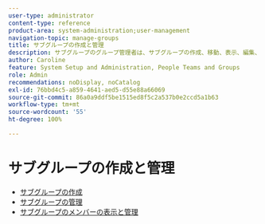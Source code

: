 ```yaml
---
user-type: administrator
content-type: reference
product-area: system-administration;user-management
navigation-topic: manage-groups
title: サブグループの作成と管理
description: サブグループのグループ管理者は、サブグループの作成、移動、表示、編集、コピー、名前変更、書き出し、削除を行うことができます。また、親グループからサブグループを削除して、そのサブグループを最上位グループにすることもできます。
author: Caroline
feature: System Setup and Administration, People Teams and Groups
role: Admin
recommendations: noDisplay, noCatalog
exl-id: 76bbd4c5-a859-4641-aed5-d55e88a66069
source-git-commit: 86a0a9ddf5be1515ed8f5c2a537b0e2ccd5a1b63
workflow-type: tm+mt
source-wordcount: '55'
ht-degree: 100%

---
```


# サブグループの作成と管理

* [サブグループの作成](../../../administration-and-setup/manage-groups/create-and-manage-subgroups/create-a-subgroup.md)
* [サブグループの管理](../../../administration-and-setup/manage-groups/create-and-manage-subgroups/manage-subgroups.md)
* [サブグループのメンバーの表示と管理](../../../administration-and-setup/manage-groups/create-and-manage-subgroups/view-and-manage-subgroup-members.md)
